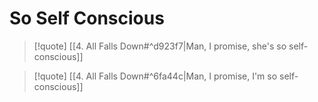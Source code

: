 # So Self Conscious

> [!quote]
[[4. All Falls Down#^d923f7|Man, I promise, she's so self-conscious]]

> [!quote]
[[4. All Falls Down#^6fa44c|Man, I promise, I'm so self-conscious]]
